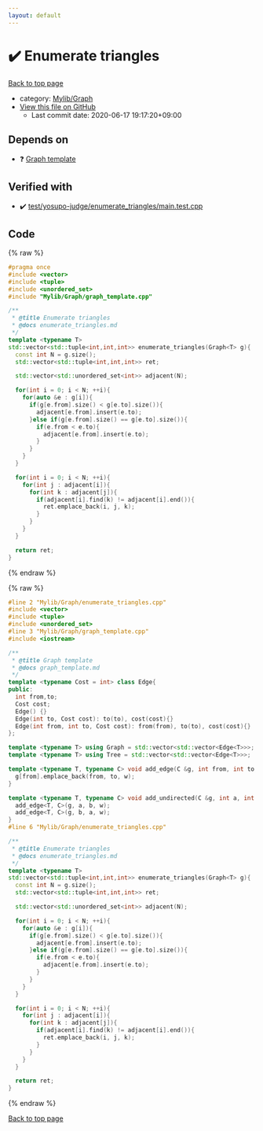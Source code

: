 ```yaml
---
layout: default
---
```


<!-- mathjax config similar to math.stackexchange -->
<script type="text/javascript" async
  src="https://cdnjs.cloudflare.com/ajax/libs/mathjax/2.7.5/MathJax.js?config=TeX-MML-AM_CHTML">
</script>
<script type="text/x-mathjax-config">
  MathJax.Hub.Config({
    TeX: { equationNumbers: { autoNumber: "AMS" }},
    tex2jax: {
      inlineMath: [ ['$','$'] ],
      processEscapes: true
    },
    "HTML-CSS": { matchFontHeight: false },
    displayAlign: "left",
    displayIndent: "2em"
  });
</script>

<script type="text/javascript" src="https://cdnjs.cloudflare.com/ajax/libs/jquery/3.4.1/jquery.min.js"></script>
<script src="https://cdn.jsdelivr.net/npm/jquery-balloon-js@1.1.2/jquery.balloon.min.js" integrity="sha256-ZEYs9VrgAeNuPvs15E39OsyOJaIkXEEt10fzxJ20+2I=" crossorigin="anonymous"></script>
<script type="text/javascript" src="../../../assets/js/copy-button.js"></script>
<link rel="stylesheet" href="../../../assets/css/copy-button.css" />


# :heavy_check_mark: Enumerate triangles

<a href="../../../index.html">Back to top page</a>

* category: <a href="../../../index.html#791a56799ce3ef8e4fb5da8cbce3a9bf">Mylib/Graph</a>
* <a href="{{ site.github.repository_url }}/blob/master/Mylib/Graph/enumerate_triangles.cpp">View this file on GitHub</a>
    - Last commit date: 2020-06-17 19:17:20+09:00




## Depends on

* :question: <a href="graph_template.cpp.html">Graph template</a>


## Verified with

* :heavy_check_mark: <a href="../../../verify/test/yosupo-judge/enumerate_triangles/main.test.cpp.html">test/yosupo-judge/enumerate_triangles/main.test.cpp</a>


## Code

<a id="unbundled"></a>
{% raw %}
```cpp
#pragma once
#include <vector>
#include <tuple>
#include <unordered_set>
#include "Mylib/Graph/graph_template.cpp"

/**
 * @title Enumerate triangles
 * @docs enumerate_triangles.md
 */
template <typename T>
std::vector<std::tuple<int,int,int>> enumerate_triangles(Graph<T> g){
  const int N = g.size();
  std::vector<std::tuple<int,int,int>> ret;

  std::vector<std::unordered_set<int>> adjacent(N);

  for(int i = 0; i < N; ++i){
    for(auto &e : g[i]){
      if(g[e.from].size() < g[e.to].size()){
        adjacent[e.from].insert(e.to);
      }else if(g[e.from].size() == g[e.to].size()){
        if(e.from < e.to){
          adjacent[e.from].insert(e.to);
        }
      }
    }
  }

  for(int i = 0; i < N; ++i){
    for(int j : adjacent[i]){
      for(int k : adjacent[j]){
        if(adjacent[i].find(k) != adjacent[i].end()){
          ret.emplace_back(i, j, k);
        }
      }
    }
  }

  return ret;
}

```
{% endraw %}

<a id="bundled"></a>
{% raw %}
```cpp
#line 2 "Mylib/Graph/enumerate_triangles.cpp"
#include <vector>
#include <tuple>
#include <unordered_set>
#line 3 "Mylib/Graph/graph_template.cpp"
#include <iostream>

/**
 * @title Graph template
 * @docs graph_template.md
 */
template <typename Cost = int> class Edge{
public:
  int from,to;
  Cost cost;
  Edge() {}
  Edge(int to, Cost cost): to(to), cost(cost){}
  Edge(int from, int to, Cost cost): from(from), to(to), cost(cost){}
};

template <typename T> using Graph = std::vector<std::vector<Edge<T>>>;
template <typename T> using Tree = std::vector<std::vector<Edge<T>>>;

template <typename T, typename C> void add_edge(C &g, int from, int to, T w = 1){
  g[from].emplace_back(from, to, w);
}

template <typename T, typename C> void add_undirected(C &g, int a, int b, T w = 1){
  add_edge<T, C>(g, a, b, w);
  add_edge<T, C>(g, b, a, w);
}
#line 6 "Mylib/Graph/enumerate_triangles.cpp"

/**
 * @title Enumerate triangles
 * @docs enumerate_triangles.md
 */
template <typename T>
std::vector<std::tuple<int,int,int>> enumerate_triangles(Graph<T> g){
  const int N = g.size();
  std::vector<std::tuple<int,int,int>> ret;

  std::vector<std::unordered_set<int>> adjacent(N);

  for(int i = 0; i < N; ++i){
    for(auto &e : g[i]){
      if(g[e.from].size() < g[e.to].size()){
        adjacent[e.from].insert(e.to);
      }else if(g[e.from].size() == g[e.to].size()){
        if(e.from < e.to){
          adjacent[e.from].insert(e.to);
        }
      }
    }
  }

  for(int i = 0; i < N; ++i){
    for(int j : adjacent[i]){
      for(int k : adjacent[j]){
        if(adjacent[i].find(k) != adjacent[i].end()){
          ret.emplace_back(i, j, k);
        }
      }
    }
  }

  return ret;
}

```
{% endraw %}

<a href="../../../index.html">Back to top page</a>

